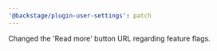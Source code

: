 ```yaml
---
'@backstage/plugin-user-settings': patch
---
```


Changed the 'Read more' button URL regarding feature flags.
